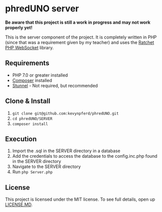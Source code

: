 phredUNO server
============
**Be aware that this project is still a work in progress and may not work properly yet!**

This is the server component of the project. It is completely written in PHP (since that was a requirement given by my teacher) and uses the [Ratchet PHP WebSocket] library.

## Requirements
* PHP 7.0 or greater installed
* [Composer] installed
* [Stunnel] - Not required, but recommended

## Clone & Install
1. `git clone git@github.com:kevynpferd/phredUNO.git`  
2. `cd phredUNO/SERVER`  
3. `composer install`

## Execution
1. Import the .sql in the SERVER directory in a database
2. Add the credentials to access the database to the config.inc.php found in the SERVER directory
3. Navigate to the SERVER directory
4. Run `php Server.php`

## License
This project is licensed under the MIT license. To see full details, open up [LICENSE.MD].

[Ratchet PHP WebSocket]: https://github.com/ratchetphp/Ratchet 
[Composer]: https://getcomposer.org/
[Stunnel]: https://www.stunnel.org/index.html
[LICENSE.MD]: https://github.com/kevynpferd/phredUNO/blob/master/LICENSE.md
